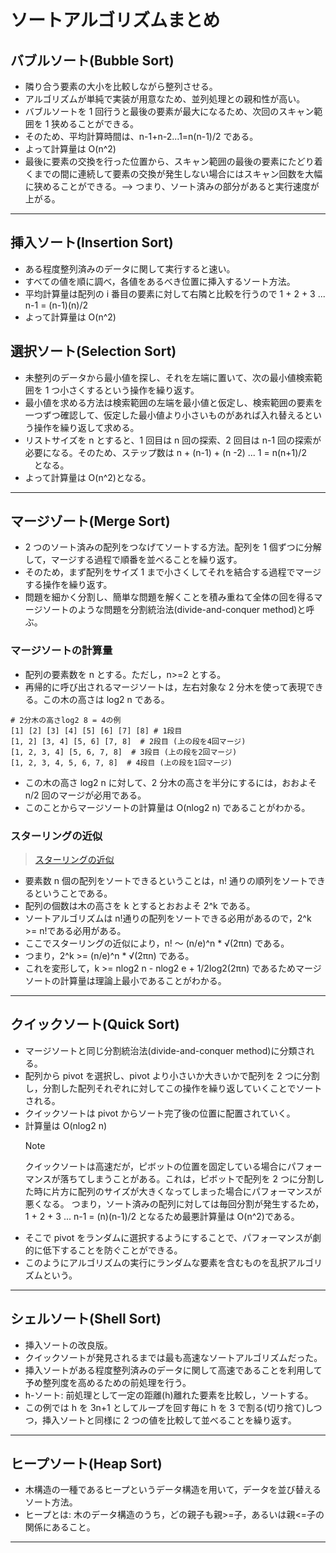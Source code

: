 # ソートアルゴリズムまとめ

## バブルソート(Bubble Sort)

- 隣り合う要素の大小を比較しながら整列させる。
- アルゴリズムが単純で実装が用意なため、並列処理との親和性が高い。
- バブルソートを 1 回行うと最後の要素が最大になるため、次回のスキャン範囲を 1 狭めることができる。
- そのため、平均計算時間は、n-1+n-2...1=n(n-1)/2 である。
- よって計算量は O(n^2)
- 最後に要素の交換を行った位置から、スキャン範囲の最後の要素にたどり着くまでの間に連続して要素の交換が発生しない場合にはスキャン回数を大幅に狭めることができる。--> つまり、ソート済みの部分があると実行速度が上がる。

---

## 挿入ソート(Insertion Sort)

- ある程度整列済みのデータに関して実行すると速い。
- すべての値を順に調べ，各値をあるべき位置に挿入するソート方法。
- 平均計算量は配列の i 番目の要素に対して右隣と比較を行うので 1 + 2 + 3 ... n-1 = (n-1)(n)/2
- よって計算量は O(n^2)

## 選択ソート(Selection Sort)

- 未整列のデータから最小値を探し、それを左端に置いて、次の最小値検索範囲を 1 つ小さくするという操作を繰り返す。
- 最小値を求める方法は検索範囲の左端を最小値と仮定し、検索範囲の要素を一つずつ確認して、仮定した最小値より小さいものがあれば入れ替えるという操作を繰り返して求める。
- リストサイズを n とすると、1 回目は n 回の探索、2 回目は n-1 回の探索が必要になる。そのため、ステップ数は n + (n-1) + (n -2) ... 1 = n(n+1)/2 　となる。
- よって計算量は O(n^2)となる。

---

## マージゾート(Merge Sort)

- 2 つのソート済みの配列をつなげてソートする方法。配列を 1 個ずつに分解して，マージする過程で順番を並べることを繰り返す。
- そのため，まず配列をサイズ 1 まで小さくしてそれを結合する過程でマージする操作を繰り返す。
- 問題を細かく分割し、簡単な問題を解くことを積み重ねて全体の回を得るマージソートのような問題を分割統治法(divide-and-conquer method)と呼ぶ。

### マージソートの計算量

- 配列の要素数を n とする。ただし，n>=2 とする。
- 再帰的に呼び出されるマージソートは，左右対象な 2 分木を使って表現できる。この木の高さは log2 n である。

```
# 2分木の高さlog2 8 = 4の例
[1] [2] [3] [4] [5] [6] [7] [8] # 1段目
[1, 2] [3, 4] [5, 6] [7, 8]  # 2段目 (上の段を4回マージ)
[1, 2, 3, 4] [5, 6, 7, 8]  # 3段目 (上の段を2回マージ)
[1, 2, 3, 4, 5, 6, 7, 8]  # 4段目 (上の段を1回マージ)
```

- この木の高さ log2 n に対して、2 分木の高さを半分にするには，おおよそ n/2 回のマージが必用である。
- このことからマージソートの計算量は O(nlog2 n) であることがわかる。

### スターリングの近似

> [スターリングの近似](https://ja.wikipedia.org/wiki/%E3%82%B9%E3%82%BF%E3%83%BC%E3%83%AA%E3%83%B3%E3%82%B0%E3%81%AE%E8%BF%91%E4%BC%BC)

- 要素数 n 個の配列をソートできるということは，n! 通りの順列をソートできるということである。
- 配列の個数は木の高さを k とするとおおよそ 2^k である。
- ソートアルゴリズムは n!通りの配列をソートできる必用があるので，2^k >= n!である必用がある。
- ここでスターリングの近似により，n! 〜 (n/e)^n \* √(2πn) である。
- つまり，2^k >= (n/e)^n \* √(2πn) である。
- これを変形して，k >= nlog2 n - nlog2 e + 1/2log2(2πn) であるためマージソートの計算量は理論上最小であることがわかる。

---

## クイックソート(Quick Sort)

- マージソートと同じ分割統治法(divide-and-conquer method)に分類される。
- 配列から pivot を選択し、pivot より小さいか大きいかで配列を 2 つに分割し，分割した配列それぞれに対してこの操作を繰り返していくことでソートされる。
- クイックソートは pivot からソート完了後の位置に配置されていく。
- 計算量は O(nlog2 n)
  > [!NOTE]
  > クイックソートは高速だが，ピボットの位置を固定している場合にパフォーマンスが落ちてしまうことがある。これは，ピボットで配列を 2 つに分割した時に片方に配列のサイズが大きくなってしまった場合にパフォーマンスが悪くなる。
  > つまり，ソート済みの配列に対しては毎回分割が発生するため，1 + 2 + 3 ... n-1 = (n)(n-1)/2 となるため最悪計算量は O(n^2)である。
- そこで pivot をランダムに選択するようにすることで、パフォーマンスが劇的に低下することを防ぐことができる。
- このようにアルゴリズムの実行にランダムな要素を含むものを乱択アルゴリズムという。

---

## シェルソート(Shell Sort)

- 挿入ソートの改良版。
- クイックソートが発見されるまでは最も高速なソートアルゴリズムだった。
- 挿入ソートがある程度整列済みのデータに関して高速であることを利用して予め整列度を高めるための前処理を行う。
- h-ソート: 前処理として一定の距離(h)離れた要素を比較し，ソートする。
- この例では h を 3n+1 としてループを回す毎に h を 3 で割る(切り捨て)しつつ，挿入ソートと同様に 2 つの値を比較して並べることを繰り返す。

---

## ヒープソート(Heap Sort)

- 木構造の一種であるヒープというデータ構造を用いて，データを並び替えるソート方法。
- ヒープとは: 木のデータ構造のうち，どの親子も親>=子，あるいは親<=子の関係にあること。

---
